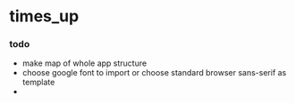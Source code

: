 # times_up
### todo

* make map of whole app structure
* choose google font to import or choose standard browser sans-serif as template
* 
